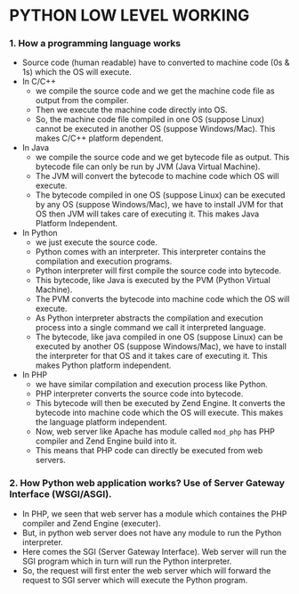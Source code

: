 # PYTHON LOW LEVEL WORKING

### 1. How a programming language works

- Source code (human readable) have to converted to machine code (0s & 1s) which the OS will execute.
- In C/C++
  - we compile the source code and we get the machine code file as output from the compiler.
  - Then we execute the machine code directly into OS.
  - So, the machine code file compiled in one OS (suppose Linux) cannot be executed in another OS (suppose Windows/Mac). This makes C/C++ platform dependent.
- In Java
  - we compile the source code and we get bytecode file as output. This bytecode file can only be run by JVM (Java Virtual Machine).
  - The JVM will convert the bytecode to machine code which OS will execute.
  - The bytecode compiled in one OS (suppose Linux) can be executed by any OS (suppose Windows/Mac), we have to install JVM for that OS then JVM will takes care of executing it. This makes Java Platform Independent.
- In Python
  - we just execute the source code.
  - Python comes with an interpreter. This interpreter contains the compilation and execution programs.
  - Python interpreter will first compile the source code into bytecode.
  - This bytecode, like Java is executed by the PVM (Python Virtual Machine).
  - The PVM converts the bytecode into machine code which the OS will execute.
  - As Python interpreter abstracts the compilation and execution process into a single command we call it interpreted language.
  - The bytecode, like java compiled in one OS (suppose Linux) can be executed by another OS (suppose Windows/Mac), we have to install the interpreter for that OS and it takes care of executing it. This makes Python platform independent.
- In PHP
  - we have similar compilation and execution process like Python.
  - PHP interpreter converts the source code into bytecode.
  - This bytecode will then be executed by Zend Engine. It converts the bytecode into machine code which the OS will execute. This makes the language platform independent.
  - Now, web server like Apache has module called `mod_php` has PHP compiler and Zend Engine build into it.
  - This means that PHP code can directly be executed from web servers.


### 2. How Python web application works? Use of Server Gateway Interface (WSGI/ASGI).

- In PHP, we seen that web server has a module which containes the PHP compiler and Zend Engine (executer).
- But, in python web server does not have any module to run the Python interpreter.
- Here comes the SGI (Server Gateway Interface). Web server will run the SGI program which in turn will run the Python interpreter.
- So, the request will first enter the web server which will forward the request to SGI server which will execute the Python program.